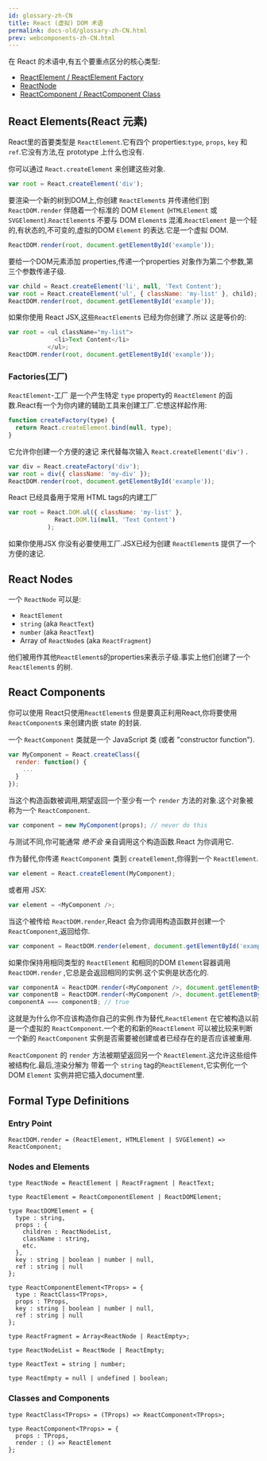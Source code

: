 ```yaml
---
id: glossary-zh-CN
title: React (虚拟) DOM 术语
permalink: docs-old/glossary-zh-CN.html
prev: webcomponents-zh-CN.html
---
```


在 React 的术语中,有五个要重点区分的核心类型:

- [ReactElement / ReactElement Factory](#react-elementsreact-元素)
- [ReactNode](#react-nodes)
- [ReactComponent / ReactComponent Class](#react-components)

## React Elements(React 元素)

React里的首要类型是 `ReactElement`.它有四个 properties:`type`, `props`, `key` 和 `ref`.它没有方法,在 prototype 上什么也没有.

你可以通过 `React.createElement` 来创建这些对象.

```javascript
var root = React.createElement('div');
```

要渲染一个新的树到DOM上,你创建 `ReactElement`s 并传递他们到 `ReactDOM.render` 伴随着一个标准的 DOM `Element` (`HTMLElement` 或 `SVGElement`).`ReactElement`s 不要与 DOM `Element`s 混淆.`ReactElement` 是一个轻的,有状态的,不可变的,虚拟的DOM `Element` 的表达.它是一个虚拟 DOM.

```javascript
ReactDOM.render(root, document.getElementById('example'));
```

要给一个DOM元素添加 properties,传递一个properties 对象作为第二个参数,第三个参数传递子级.

```javascript
var child = React.createElement('li', null, 'Text Content');
var root = React.createElement('ul', { className: 'my-list' }, child);
ReactDOM.render(root, document.getElementById('example'));
```

如果你使用 React JSX,这些`ReactElement`s 已经为你创建了.所以 这是等价的:

```javascript
var root = <ul className="my-list">
             <li>Text Content</li>
           </ul>;
ReactDOM.render(root, document.getElementById('example'));
```

### Factories(工厂)

`ReactElement`-工厂 是一个产生特定 `type` property的 `ReactElement` 的函数.React有一个为你内建的辅助工具来创建工厂.它想这样起作用:

```javascript
function createFactory(type) {
  return React.createElement.bind(null, type);
}
```

它允许你创建一个方便的速记 来代替每次输入 `React.createElement('div')` .

```javascript
var div = React.createFactory('div');
var root = div({ className: 'my-div' });
ReactDOM.render(root, document.getElementById('example'));
```

React 已经具备用于常用 HTML tags的内建工厂

```javascript
var root = React.DOM.ul({ className: 'my-list' },
             React.DOM.li(null, 'Text Content')
           );
```

如果你使用JSX 你没有必要使用工厂.JSX已经为创建 `ReactElement`s 提供了一个 方便的速记.


## React Nodes

一个 `ReactNode` 可以是:

- `ReactElement`
- `string` (aka `ReactText`)
- `number` (aka `ReactText`)
- Array of `ReactNode`s (aka `ReactFragment`)

他们被用作其他`ReactElement`s的properties来表示子级.事实上他们创建了一个 `ReactElement`s 的树.


## React Components

你可以使用 React只使用`ReactElement`s 但是要真正利用React,你将要使用 `ReactComponent`s 来创建内嵌 state 的封装.

一个 `ReactComponent` 类就是一个 JavaScript 类 (或者 "constructor function").

```javascript
var MyComponent = React.createClass({
  render: function() {
    ...
  }
});
```

当这个构造函数被调用,期望返回一个至少有一个 `render` 方法的对象.这个对象被称为一个 `ReactComponent`.

```javascript
var component = new MyComponent(props); // never do this
```

与测试不同,你可能通常 *绝不会* 亲自调用这个构造函数.React 为你调用它.

作为替代,你传递 `ReactComponent` 类到 `createElement`,你得到一个 `ReactElement`.

```javascript
var element = React.createElement(MyComponent);
```

或者用 JSX:

```javascript
var element = <MyComponent />;
```

当这个被传给 `ReactDOM.render`,React 会为你调用构造函数并创建一个 `ReactComponent`,返回给你.

```javascript
var component = ReactDOM.render(element, document.getElementById('example'));
```

如果你保持用相同类型的 `ReactElement` 和相同的DOM `Element`容器调用 `ReactDOM.render` ,它总是会返回相同的实例.这个实例是状态化的.

```javascript
var componentA = ReactDOM.render(<MyComponent />, document.getElementById('example'));
var componentB = ReactDOM.render(<MyComponent />, document.getElementById('example'));
componentA === componentB; // true
```

这就是为什么你不应该构造你自己的实例.作为替代,`ReactElement` 在它被构造以前 是一个虚拟的 `ReactComponent`.一个老的和新的`ReactElement` 可以被比较来判断 一个新的 `ReactComponent` 实例是否需要被创建或者已经存在的是否应该被重用.

 `ReactComponent` 的 `render` 方法被期望返回另一个 `ReactElement`.这允许这些组件被结构化.最后,渲染分解为 带着一个 `string` tag的`ReactElement`,它实例化一个 DOM `Element` 实例并把它插入document里.


## Formal Type Definitions

### Entry Point

```
ReactDOM.render = (ReactElement, HTMLElement | SVGElement) => ReactComponent;
```

### Nodes and Elements

```
type ReactNode = ReactElement | ReactFragment | ReactText;

type ReactElement = ReactComponentElement | ReactDOMElement;

type ReactDOMElement = {
  type : string,
  props : {
    children : ReactNodeList,
    className : string,
    etc.
  },
  key : string | boolean | number | null,
  ref : string | null
};

type ReactComponentElement<TProps> = {
  type : ReactClass<TProps>,
  props : TProps,
  key : string | boolean | number | null,
  ref : string | null
};

type ReactFragment = Array<ReactNode | ReactEmpty>;

type ReactNodeList = ReactNode | ReactEmpty;

type ReactText = string | number;

type ReactEmpty = null | undefined | boolean;
```

### Classes and Components

```
type ReactClass<TProps> = (TProps) => ReactComponent<TProps>;

type ReactComponent<TProps> = {
  props : TProps,
  render : () => ReactElement
};
```

